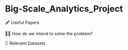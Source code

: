 # Big-Scale_Analytics_Project
🖋 Useful Papers 

👩‍💻 How do we intend to solve the problem?

🗄 Relevant Datasets
